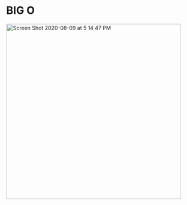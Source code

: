 # BIG O

<img width="466" alt="Screen Shot 2020-08-09 at 5 14 47 PM" src="https://user-images.githubusercontent.com/32582917/89744705-60923200-da64-11ea-8716-de1cca8950f8.png">
